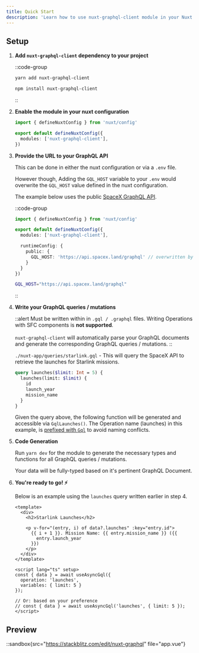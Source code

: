 ```yaml
---
title: Quick Start
description: 'Learn how to use nuxt-graphql-client module in your Nuxt 3 application.'
---
```


## Setup

1. **Add `nuxt-graphql-client` dependency to your project**

    ::code-group
    ```bash [Yarn]
    yarn add nuxt-graphql-client
    ```
    ```bash [NPM]
    npm install nuxt-graphql-client
    ```
    ::

2. **Enable the module in your nuxt configuration**

    ```ts [nuxt.config.ts]
    import { defineNuxtConfig } from 'nuxt/config'

    export default defineNuxtConfig({
      modules: ['nuxt-graphql-client'],
    })
    ```

3. **Provide the URL to your GraphQL API**

    This can be done in either the nuxt configuration or via a `.env` file. 

    However though, Adding the `GQL_HOST` variable to your `.env` would overwrite the `GQL_HOST` value defined in the nuxt configuration.

    The example below uses the public [SpaceX GraphQL API](https://api.spacex.land/graphql).

    ::code-group
    ```ts [nuxt.config.ts]
    import { defineNuxtConfig } from 'nuxt/config'

    export default defineNuxtConfig({
      modules: ['nuxt-graphql-client'],

      runtimeConfig: {
        public: {
          GQL_HOST: 'https://api.spacex.land/graphql' // overwritten by process.env.GQL_HOST
        }
      }
    })
    ```
    ```bash [.env]
    GQL_HOST="https://api.spacex.land/graphql"
    ```
    ::

4. **Write your GraphQL queries / mutations**

    ::alert
    Must be written within in `.gql / .graphql` files. Writing Operations with SFC components is **not supported**.
    <br/><br/>
    `nuxt-graphql-client` will automatically parse your GraphQL documents and generate the corresponding GraphQL queries / mutations.
    ::

    `./nuxt-app/queries/starlink.gql` - This will query the SpaceX API to retrieve the launches for Starlink missions.

    ```graphql [starlink.gql]
    query launches($limit: Int = 5) {
      launches(limit: $limit) {
        id
        launch_year
        mission_name
      }
    }
    ```

    Given the query above, the following function will be generated and accessible via `GqlLaunches()`. The Operation name (launches) in this example, is [prefixed with `Gql`](configuration#functionprefix) to avoid naming conflicts.

5. **Code Generation**

    Run `yarn dev` for the module to generate the necessary types and functions for all GraphQL queries / mutations.

    Your data will be fully-typed based on it's pertinent GraphQL Document.

6. **You're ready to go! ⚡️**

    Below is an example using the `launches` query written earlier in step 4.

    ```vue [app.vue]
    <template>
      <div>
        <h2>Starlink Launches</h2>

        <p v-for="(entry, i) of data?.launches" :key="entry.id">
          {{ i + 1 }}. Mission Name: {{ entry.mission_name }} ({{
            entry.launch_year
          }})
        </p>
      </div>
    </template>

    <script lang="ts" setup>
    const { data } = await useAsyncGql({
      operation: 'launches',
      variables: { limit: 5 }
    });

    // Or: based on your preference
    // const { data } = await useAsyncGql('launches', { limit: 5 });
    </script>
    ```

## Preview

::sandbox{src="https://stackblitz.com/edit/nuxt-graphql" file="app.vue"}
